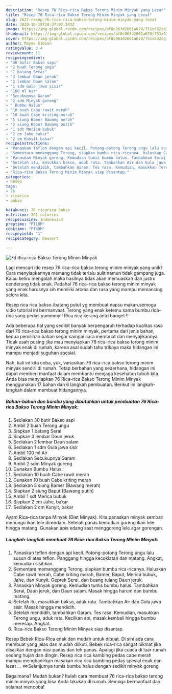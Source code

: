```yaml
---
description: "Resep 76 Rica-rica Bakso Terong Minim Minyak yang Lezat"
title: "Resep 76 Rica-rica Bakso Terong Minim Minyak yang Lezat"
slug: 2627-resep-76-rica-rica-bakso-terong-minim-minyak-yang-lezat
date: 2020-10-18T18:37:07.543Z
image: https://img-global.cpcdn.com/recipes/bf0c963d2661a670/751x532cq70/76-rica-rica-bakso-terong-minim-minyak-foto-resep-utama.jpg
thumbnail: https://img-global.cpcdn.com/recipes/bf0c963d2661a670/751x532cq70/76-rica-rica-bakso-terong-minim-minyak-foto-resep-utama.jpg
cover: https://img-global.cpcdn.com/recipes/bf0c963d2661a670/751x532cq70/76-rica-rica-bakso-terong-minim-minyak-foto-resep-utama.jpg
author: Mayme Gibson
ratingvalue: 3.4
reviewcount: 11
recipeingredient:
- "30 butir Bakso sapi"
- "2 buah Terong ungu"
- "1 batang Serai"
- "3 lembar Daun jeruk"
- "2 lembar Daun salam"
- "1 sdm Gula jawa sisir"
- "100 ml Air"
- "Secukupnya Garam"
- "2 sdm Minyak goreng"
- " Bumbu Halus"
- "10 buah Cabe rawit merah"
- "10 buah Cabe kriting merah"
- "5 siung Bamer Bawang merah"
- "2 siung Baput Bawang putih"
- "1 sdt Merica bubuk"
- "2 cm Jahe bakar"
- "2 cm Kunyit bakar"
recipeinstructions:
- "Panaskan teflon dengan api kecil. Potong-potong Terong ungu lalu susun di atas teflon. Panggang hingga kecoklatan dan matang. Angkat, kemudian sisihkan."
- "Sementara memanggang Terong, siapkan bumbu rica-ricanya. Haluskan Cabe rawit merah, Cabe kriting merah, Bamer, Baput, Merica bubuk, Jahe, dan Kunyit. Geprek Serai, dan buang tulang Daun jeruk."
- "Panaskan Minyak goreng. Kemudian tumis bumbu halus. Tambahkan Serai, Daun jeruk, dan Daun salam. Masak hingga harum dan bumbu matang."
- "Setelah itu, masukkan bakso, aduk rata. Tambahkan Air dan Gula jawa sisir. Masak hingga mendidih."
- "Setelah mendidih, tambahkan Garam. Tes rasa. Kemudian, masukkan Terong ungu, aduk rata. Kecilkan api, masak kembali hingga bumbu meresap. Angkat."
- "Rica-rica Bakso Terong Minim Minyak siap disantap."
categories:
- Resep
tags:
- 76
- ricarica
- bakso

katakunci: 76 ricarica bakso 
nutrition: 261 calories
recipecuisine: Indonesian
preptime: "PT10M"
cooktime: "PT49M"
recipeyield: "1"
recipecategory: Dessert

---
```



![76 Rica-rica Bakso Terong Minim Minyak](https://img-global.cpcdn.com/recipes/bf0c963d2661a670/751x532cq70/76-rica-rica-bakso-terong-minim-minyak-foto-resep-utama.jpg)

Lagi mencari ide resep 76 rica-rica bakso terong minim minyak yang unik? Cara menyiapkannya memang tidak terlalu sulit namun tidak gampang juga. Kalau keliru mengolah maka hasilnya tidak akan memuaskan dan justru cenderung tidak enak. Padahal 76 rica-rica bakso terong minim minyak yang enak harusnya sih memiliki aroma dan rasa yang mampu memancing selera kita.

Resep rica rica bakso /batang putut yg membuat napsu makan.semoga vidio tutorial ini bermanvaat. Terong yang enak ketemu sama bumbu rica-rica yang pedas.yummmy!! Rica rica kerang antri banget !!

Ada beberapa hal yang sedikit banyak berpengaruh terhadap kualitas rasa dari 76 rica-rica bakso terong minim minyak, pertama dari jenis bahan, kedua pemilihan bahan segar sampai cara membuat dan menyajikannya. Tidak usah pusing jika mau menyiapkan 76 rica-rica bakso terong minim minyak enak di rumah, karena asal sudah tahu triknya maka hidangan ini mampu menjadi suguhan spesial.


Nah, kali ini kita coba, yuk, variasikan 76 rica-rica bakso terong minim minyak sendiri di rumah. Tetap berbahan yang sederhana, hidangan ini dapat memberi manfaat dalam membantu menjaga kesehatan tubuh kita. Anda bisa menyiapkan 76 Rica-rica Bakso Terong Minim Minyak menggunakan 17 bahan dan 6 langkah pembuatan. Berikut ini langkah-langkah dalam membuat hidangannya.

<!--inarticleads1-->

##### Bahan-bahan dan bumbu yang dibutuhkan untuk pembuatan 76 Rica-rica Bakso Terong Minim Minyak:

1. Sediakan 30 butir Bakso sapi
1. Ambil 2 buah Terong ungu
1. Siapkan 1 batang Serai
1. Siapkan 3 lembar Daun jeruk
1. Sediakan 2 lembar Daun salam
1. Sediakan 1 sdm Gula jawa sisir
1. Ambil 100 ml Air
1. Sediakan Secukupnya Garam
1. Ambil 2 sdm Minyak goreng
1. Gunakan  Bumbu Halus:
1. Sediakan 10 buah Cabe rawit merah
1. Gunakan 10 buah Cabe kriting merah
1. Sediakan 5 siung Bamer (Bawang merah)
1. Siapkan 2 siung Baput (Bawang putih)
1. Ambil 1 sdt Merica bubuk
1. Siapkan 2 cm Jahe, bakar
1. Sediakan 2 cm Kunyit, bakar


Ayam Rica-rica tanpa Minyak (Diet Minyak). Kita panaskan minyak sembari menungu ikan lele direndam. Setelah panas kemudian goreng ikan lele hingga matang. Gunakan apis edang saat menggoreng lele agar gorengan. 

<!--inarticleads2-->

##### Langkah-langkah membuat 76 Rica-rica Bakso Terong Minim Minyak:

1. Panaskan teflon dengan api kecil. Potong-potong Terong ungu lalu susun di atas teflon. Panggang hingga kecoklatan dan matang. Angkat, kemudian sisihkan.
1. Sementara memanggang Terong, siapkan bumbu rica-ricanya. Haluskan Cabe rawit merah, Cabe kriting merah, Bamer, Baput, Merica bubuk, Jahe, dan Kunyit. Geprek Serai, dan buang tulang Daun jeruk.
1. Panaskan Minyak goreng. Kemudian tumis bumbu halus. Tambahkan Serai, Daun jeruk, dan Daun salam. Masak hingga harum dan bumbu matang.
1. Setelah itu, masukkan bakso, aduk rata. Tambahkan Air dan Gula jawa sisir. Masak hingga mendidih.
1. Setelah mendidih, tambahkan Garam. Tes rasa. Kemudian, masukkan Terong ungu, aduk rata. Kecilkan api, masak kembali hingga bumbu meresap. Angkat.
1. Rica-rica Bakso Terong Minim Minyak siap disantap.


Resep Bebek Rica-Rica enak dan mudah untuk dibuat. Di sini ada cara membuat yang jelas dan mudah diikuti. Bebek rica-rica sangat nikmat jika disajikan dengan nasi panas dan teh panas. Apalagi jika cuaca di luar rumah sedang hujan dan dingin. Resep rica rica kambing pedas cabe merah mampu menghadirkan masakan rica rica kambing pedas spesial enak dan lezat … ⇔Selanjutnya tumis bumbu halus dengan sedikit minyak goreng. 

Bagaimana? Mudah bukan? Itulah cara membuat 76 rica-rica bakso terong minim minyak yang bisa Anda lakukan di rumah. Semoga bermanfaat dan selamat mencoba!
